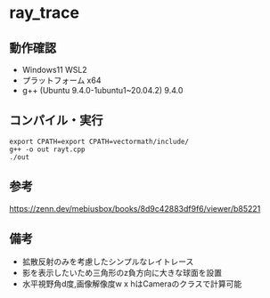 # ray_trace

## 動作確認

- Windows11 WSL2
- プラットフォーム x64
- g++ (Ubuntu 9.4.0-1ubuntu1~20.04.2) 9.4.0

## コンパイル・実行

```
export CPATH=export CPATH=vectormath/include/
g++ -o out rayt.cpp
./out
```

## 参考

https://zenn.dev/mebiusbox/books/8d9c42883df9f6/viewer/b85221

## 備考

- 拡散反射のみを考慮したシンプルなレイトレース
- 影を表示したいため三角形のz負方向に大きな球面を設置
- 水平視野角d度,画像解像度w x hはCameraのクラスで計算可能
